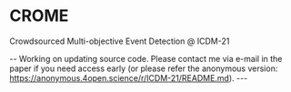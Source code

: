 # CROME
Crowdsourced Multi-objective Event Detection @ ICDM-21

-- Working on updating source code. Please contact me via e-mail in the paper if you need access early (or please refer the anonymous version: https://anonymous.4open.science/r/ICDM-21/README.md). ---
